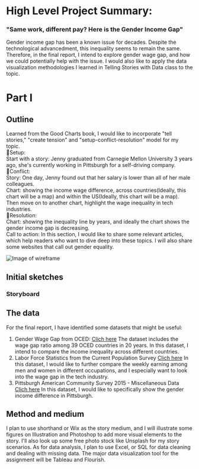# High Level Project Summary:

### "Same work, different pay? Here is the Gender Income Gap"
Gender income gap has been a known issue for decades. Despite the technological advancedment, this inequality seems to remain the same. Therefore, in the final report, I intend to explore gender wage gap, and how we could potentially help with the issue. I would also like to apply the data visualization methodologies I learned in Telling Stories with Data class to the topic. 

# Part I

## Outline

Learned from the Good Charts book, I would like to incorporate "tell stories," "create tension" and "setup-conflict-resolution" model for my topic.
<br>
📍Setup:
<br>
Start with a story: Jenny graduated from Carnegie Mellon University 3 years ago, she's currently working in Pittsburgh for a self-driving company.
<br>
📍Conflict:
<br>
Story: One day, Jenny found out that her salary is lower than all of her male colleagues.
<br>
Chart: showing the income wage difference, across countries(Ideally, this chart will be a map) and within the US(Ideally, this chart will be a map). Then move on to another chart, highlight the wage inequality in tech industries.
<br>
📍Resolution:
<br>
Chart: showing the inequality line by years, and ideally the chart shows the gender income gap is decreasing. 
<br>
Call to action: In this section, I would like to share some relevant articles, which help readers who want to dive deep into these topics. I will also share some websites that call out gender equality.

![Image of wireframe](https://ppt.cc/f6pSJx@.png)

## Initial sketches

### Storyboard 



## The data

For the final report, I have identified some datasets that might be useful:
1. Gender Wage Gap from OCED:  [Clich here](https://www.oecd.org/gender/data/employment/)
The dataset includes the wage gap ratio among 39 OCED countries in 20 years. In this dataset, I intend to compare the income inequality across different countries. 
2. Labor Force Statistics from the Current Population Survey [Clich here](https://www.bls.gov/cps/cpsaat39.htm)
In this dataset, I would like to further compare the weekly earning among men and women in different occupations, and I especially want to look into the wage gap in the tech industry.
3. Pittsburgh American Community Survey 2015 - Miscellaneous Data [Clich here](https://data.wprdc.org/dataset/pittsburgh-american-community-survey-2015-miscellaneous-data)
In this dataset, I would like to specifically show the gender income difference in Pittsburgh.


## Method and medium

I plan to use shorthand or Wix as the story medium, and I will illustrate some figures on Illustration and Photoshop to add more visual elements to the story. I'll also look up some free photo stock like Unsplash for my story scenarios. As for data analysis, I plan to use Excel, or SQL for data cleaning and dealing with missing data. The major data visualization tool for the assignment will be Tableau and Flourish.
